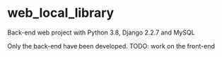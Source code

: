 # web_local_library
Back-end web project with Python 3.8, Django 2.2.7 and MySQL

Only the back-end have been developed.
TODO: work on the front-end

